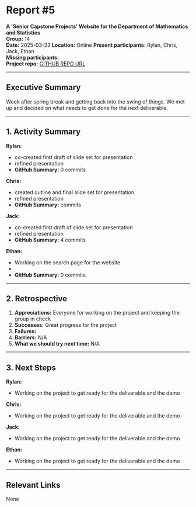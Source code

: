# Report #5

**A 'Senior Capstone Projects' Website for the Department of Mathematics and Statistics**  
**Group:** 14  
**Date:** 2025-03-23
**Location:** Online
**Present participants:** Rylan, Chris, Jack, Ethan  
**Missing participants:**  
**Project repo:** [GITHUB REPO URL](https://github.com/Naalu/ds-senior-capstone-projects-website)  

---

## Executive Summary
Week after spring break and getting back into the swing of things. We met up and decided on what needs to get done for the next deliverable.

---

## 1. Activity Summary

**Rylan:**
- co-created first draft of slide set for presentation
- refined presentation
- **GitHub Summary:** 0 commits

**Chris:**
- created outline and final slide set for presentation
- refined presentation
- **GitHub Summary:**  commits

**Jack:**
- co-created first draft of slide set for presentation
- refined presentation
- **GitHub Summary:** 4 commits

**Ethan:**
- Working on the search page for the website
- 
- **GitHub Summary:** 0 commits
---

## 2. Retrospective

1. **Appreciations:** Everyone for working on the project and keeping the group in check
2. **Successes:** Great progress for the project
3. **Failures:** 
4. **Barriers:** N/A
5. **What we should try next time:** N/A

---

## 3. Next Steps
**Rylan:**
- Working on the project to get ready for the deliverable and the demo

**Chris:**
- Working on the project to get ready for the deliverable and the demo

**Jack:** 
- Working on the project to get ready for the deliverable and the demo 

**Ethan:** 
- Working on the project to get ready for the deliverable and the demo

---

## Relevant Links
None
